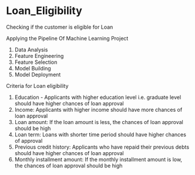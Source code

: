 # Loan_Eligibility
Checking if the customer is eligible for Loan

Applying the Pipeline Of Machine Learning Project
1. Data Analysis
2. Feature Engineering
3. Feature Selection
4. Model Building
5. Model Deployment

Criteria for Loan eligibility
1. Education - Applicants with higher education level i.e. graduate level should have higher chances of loan approval
2. Income: Applicants with higher income should have more chances of loan approval
3. Loan amount: If the loan amount is less, the chances of loan approval should be high
4. Loan term: Loans with shorter time period should have higher chances of approval
5. Previous credit history: Applicants who have repaid their previous debts should have higher chances of loan approval
6. Monthly installment amount: If the monthly installment amount is low, the chances of loan approval should be high
